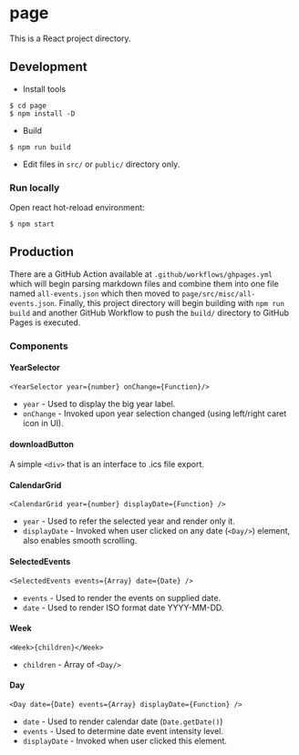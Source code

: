# page
This is a React project directory.

## Development

* Install tools

```
$ cd page
$ npm install -D
```

* Build

```
$ npm run build
```

* Edit files in `src/` or `public/` directory only.

### Run locally

Open react hot-reload environment:

```
$ npm start
```

## Production

There are a GitHub Action available at `.github/workflows/ghpages.yml` which will begin parsing markdown files and combine them into one file named `all-events.json` which then moved to `page/src/misc/all-events.json`. Finally, this project directory will begin building with `npm run build` and another GitHub Workflow to push the `build/` directory to GitHub Pages is executed.

### Components
#### YearSelector
```
<YearSelector year={number} onChange={Function}/>
```
 - `year` - Used to display the big year label.
 - `onChange` - Invoked upon year selection changed (using left/right caret icon in UI).

#### downloadButton
A simple `<div>` that is an interface to .ics file export.

#### CalendarGrid
```
<CalendarGrid year={number} displayDate={Function} />
```
 - `year` - Used to refer the selected year and render only it.
 - `displayDate` - Invoked when user clicked on any date (`<Day/>`) element, also enables smooth scrolling.

#### SelectedEvents
```
<SelectedEvents events={Array} date={Date} />
```
 - `events` - Used to render the events on supplied date.
 - `date` - Used to render ISO format date YYYY-MM-DD.

#### Week
```
<Week>{children}</Week>
```
 - `children` - Array of `<Day/>`

#### Day
```
<Day date={Date} events={Array} displayDate={Function} />
```
 - `date` - Used to render calendar date (`Date.getDate()`)
 - `events` - Used to determine date event intensity level.
 - `displayDate` - Invoked when user clicked this element.
